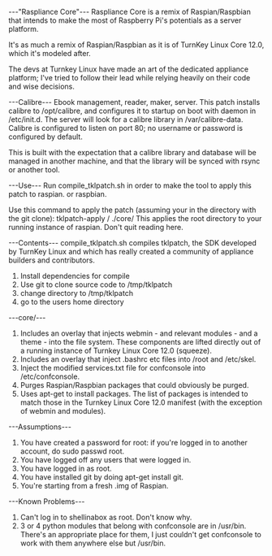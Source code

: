 ---"Raspliance Core"---
Raspliance Core is a remix of Raspian/Raspbian that intends to make the most of Raspberry Pi's potentials as a server platform.

It's as much a remix of Raspian/Raspbian as it is of TurnKey Linux Core 12.0, which it's modeled after.

The devs at Turnkey Linux have made an art of the dedicated appliance platform; I've tried to follow their lead while relying heavily on their code and wise decisions.

---Calibre---
Ebook management, reader, maker, server. This patch installs calibre to /opt/calibre, and configures it to startup on boot with daemon in /etc/init.d. The server will look for a calibre library in /var/calibre-data. Calibre is configured to listen on port 80; no username or password is configured by default.

This is built with the expectation that a calibre library and database will be managed in another machine, and that the library will be synced with rsync or another tool.

---Use---
Run compile_tklpatch.sh in order to make the tool to apply this patch to raspian. or raspbian.

Use this command to apply the patch (assuming your in the directory with the git clone):
tklpatch-apply / ./core/
This applies the root directory to your running instance of raspian. Don't quit reading here.

---Contents---
compile_tklpatch.sh compiles tklpatch, the SDK developed by TurnKey Linux and which has really created a community of appliance builders and contributors.
1. Install dependencies for compile
2. Use git to clone source code to /tmp/tklpatch
3. change directory to /tmp/tklpatch
4. go to the users home directory

---core/---
1. Includes an overlay that injects webmin - and relevant modules - and a theme - into the file system. These components are lifted directly out of a running instance of Turnkey Linux Core 12.0 (squeeze).
2. Includes an overlay that inject .bashrc etc files into /root and /etc/skel.
3. Inject the modified services.txt file for confconsole into /etc/confconsole.
2. Purges Raspian/Raspbian packages that could obviously be purged.
3. Uses apt-get to install packages. The list of packages is intended to match those in the Turnkey Linux Core 12.0 manifest (with the exception of webmin and modules).

---Assumptions---
1. You have created a password for root: if you're logged in to another account, do sudo passwd root.
2. You have logged off any users that were logged in.
3. You have logged in as root.
4. You have installed git by doing apt-get install git.
5. You're starting from a fresh .img of Raspian.

---Known Problems---
1. Can't log in to shellinabox as root. Don't know why.
2. 3 or 4 python modules that belong with confconsole are in /usr/bin. There's an appropriate place for them, I just couldn't get confconsole to work with them anywhere else but /usr/bin.
